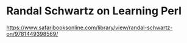 # Randal Schwartz on Learning Perl

https://www.safaribooksonline.com/library/view/randal-schwartz-on/9781449398569/
